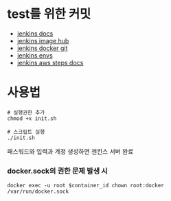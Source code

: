 # test를 위한 커밋

- [jenkins docs](https://www.jenkins.io/doc/book/installing/docker/)
- [jenkins image hub](https://hub.docker.com/_/jenkins/tags)
- [jenkins docker git](https://github.com/jenkinsci/docker)
- [jenkins envs](https://www.jenkins.io/doc/book/pipeline/jenkinsfile/)
- [jenkins aws steps docs](https://plugins.jenkins.io/pipeline-aws/)

# 사용법

```
# 실행권한 추가
chmod +x init.sh

# 스크립트 실행
./init.sh

```

패스워드와 입력과 계정 생성하면 젠킨스 서버 완료

### docker.sock의 권한 문제 발생 시

```
docker exec -u root $container_id chown root:docker /var/run/docker.sock
```
